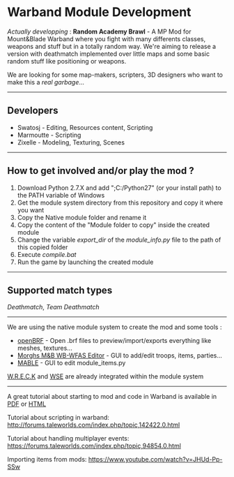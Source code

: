 # Warband Module Development 

_Actually developping_ : **Random Academy Brawl** - A MP Mod for Mount&Blade Warband where you fight with many differents classes, weapons and stuff but in a totally random way. We're aiming to release a version with deathmatch implemented over little maps and some basic random stuff like positioning or weapons.

We are looking for some map-makers, scripters, 3D designers who want to make this a *real garbage*...

***

## Developers

- Swatosj - Editing, Resources content, Scripting 
- Marmoutte - Scripting
- Zixelle - Modeling, Texturing, Scenes

***

## How to get involved and/or play the mod ?

1. Download Python 2.7.X and add ";C:/Python27" (or your install path) to the PATH variable of Windows 
2. Get the module system directory from this repository and copy it where you want
3. Copy the Native module folder and rename it
4. Copy the content of the "Module folder to copy" inside the created module
4. Change the variable _export_dir_ of the _module_info.py_ file to the path of this copied folder
5. Execute _compile.bat_
6. Run the game by launching the created module


***

## Supported match types 

_Deathmatch_, _Team Deathmatch_

***

We are using the native module system to create the mod and some tools :
- [openBRF](http://www.mbrepository.com/file.php?id=1466) - Open .brf files to preview/import/exports everything like meshes, textures...
- [Morghs M&B WB-WFAS Editor](https://drive.google.com/file/d/1cC2UVnQXdsMFxt7PepGbCWtNcOau4CiA/view) - GUI to add/edit troops, items, parties...
- [MABLE](http://www.mbrepository.com/file.php?id=2659) - GUI to edit module_items.py

[W.R.E.C.K](http://forums.taleworlds.com/index.php/topic,325102.0.html) and [WSE](http://forums.taleworlds.com/index.php/topic,324890.0.html) are already integrated within the module system

***

A great tutorial about starting to mod and code in Warband is available in [PDF](http://www.freewebs.com/jikbyond/40kTut/M&B%20Module%20System%20Doc2-3.pdf) or [HTML](http://forums.taleworlds.com/index.php/board,12.0.html)

Tutorial about scripting in warband: http://forums.taleworlds.com/index.php/topic,142422.0.html

Tutorial about handling multiplayer events: https://forums.taleworlds.com/index.php/topic,94854.0.html

Importing items from mods: https://www.youtube.com/watch?v=JHUd-Pp-SSw
